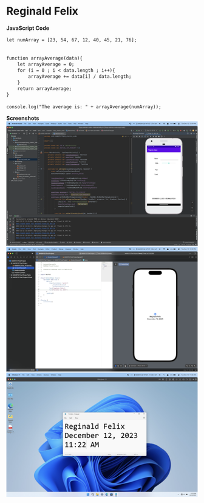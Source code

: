 <h1>Reginald Felix</h1>

**JavaScript Code**
```
let numArray = [23, 54, 67, 12, 40, 45, 21, 76];


function arrayAverage(data){
    let arrayAverage = 0;
    for (i = 0 ; i < data.length ; i++){
        arrayAverage += data[i] / data.length;
    }
    return arrayAverage;
}

console.log("The average is: " + arrayAverage(numArray));
```
**Screenshots**
!["Android screenshot"](./images/step2.png)
!["Xcode screenshot"](./images/step3.png)
!["Parallels screenshot"](./images/step4.png)
